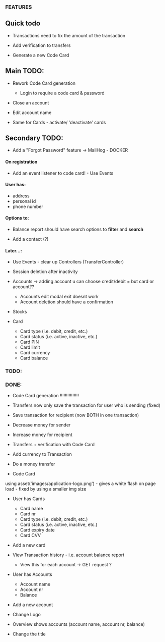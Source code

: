 ### FEATURES
## Quick todo
* Transactions need to fix the amount of the transaction


* Add verification to transfers

* Generate a new Code Card

## Main TODO:
* Rework Code Card generation
  * Login to require a code card & password


* Close an account
* Edit account name
- Same for Cards - activate/ 'deactivate' cards


## Secondary TODO:
* Add a "Forgot Password" feature -> MailHog - DOCKER


#### **On registration**
* Add an event listener to code card! - Use Events


#### User has:
* address
* personal id
* phone number


#### Options to:
  * Balance report should have search options to **filter** and **search**

* Add a contact (?)


#### Later...:
* Use Events - clear up Controllers (TransferController)
* Session deletion after inactivity
* Accounts -> adding account u can choose credit/debit = but card or account??

    * Accounts edit modal exit doesnt work
    * Account deletion should have a confirmation

[//]: # (* Currencies - show according symbol in transaction overview)


* Stocks


* Card
  * Card type (i.e. debit, credit, etc.)
  * Card status (i.e. active, inactive, etc.)
  * Card PIN
  * Card limit
  * Card currency
  * Card balance


### TODO:

[//]: # (  * Account type &#40;i.e. savings, checking, credit card, etc.&#41;)
[//]: # (  * Account status &#40;i.e. active, inactive, etc.&#41;)






### DONE:
* Code Card generation !!!!!!!!!!!!!!!

* Transfers now only save the transaction for user who is sending (fixed)
* Save transaction for recipient (now BOTH in one transaction)
* Decrease money for sender
* Increase money for recipient

* Transfers + verification with Code Card
* Add currency to Transaction

* Do a money transfer

* Code Card

using asset('images/application-logo.png') - gives a white flash on page load - fixed by using a smaller img size

* User has Cards
  * Card name
  * Card nr
  * Card type (i.e. debit, credit, etc.)
  * Card status (i.e. active, inactive, etc.)
  * Card expiry date
  * Card CVV
* Add a new card

* View Transaction history - i.e. account balance report
    * View this for each account -> GET request ?

* User has Accounts
    * Account name
    * Account nr
    * Balance
* Add a new account

* Change Logo
* Overview shows accounts (account name, account nr, balance)
* Change the title
